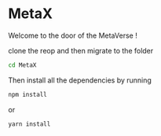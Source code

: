 # MetaX
Welcome to the door of the MetaVerse !

clone the reop and then migrate to the folder
```sh
cd MetaX
```

Then install all the dependencies by running 
```sh
npm install 
```
or
```sh
yarn install
```


